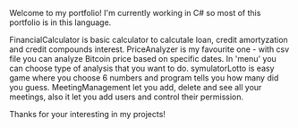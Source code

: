 Welcome to my portfolio!
I'm currently working in C# so most of this portfolio is in this language.


FinancialCalculator is basic calculator to calcutale loan, credit amortyzation and credit compounds interest.
PriceAnalyzer is my favourite one - with csv file you can analyze Bitcoin price based on specific dates. In 'menu' you can choose type of analysis that you want to do.
symulatorLotto is easy game where you choose 6 numbers and program tells you how many did you guess.
MeetingManagement let you add, delete and see all your meetings, also it let you add users and control their permission.

Thanks for your interesting in my projects!
